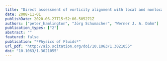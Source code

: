 ```yaml
---
title: "Direct assessment of vorticity alignment with local and nonlocal strain rates in turbulent flows"
date: 2008-11-01
publishDate: 2020-06-27T15:52:06.505271Z
authors: ["peter_hamlington", "Jörg Schumacher", "Werner J. A. Dahm"]
publication_types: ["2"]
abstract: ""
featured: false
publication: "*Physics of Fluids*"
url_pdf: "http://aip.scitation.org/doi/10.1063/1.3021055"
doi: "10.1063/1.3021055"
---
```


